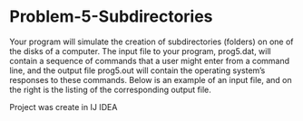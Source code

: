 ﻿# Problem-5-Subdirectories

Your program will simulate the creation of subdirectories (folders) on one of the disks of a computer. The input file to your program, prog5.dat, will contain a sequence of commands that a user might enter from a command line, and the output file prog5.out will contain the
operating system’s responses to these commands. Below is an example of an input file, and on the right is the listing of the corresponding output
file.


Project was create in IJ IDEA